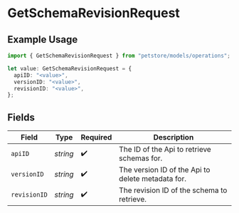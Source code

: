 # GetSchemaRevisionRequest

## Example Usage

```typescript
import { GetSchemaRevisionRequest } from "petstore/models/operations";

let value: GetSchemaRevisionRequest = {
  apiID: "<value>",
  versionID: "<value>",
  revisionID: "<value>",
};
```

## Fields

| Field                                             | Type                                              | Required                                          | Description                                       |
| ------------------------------------------------- | ------------------------------------------------- | ------------------------------------------------- | ------------------------------------------------- |
| `apiID`                                           | *string*                                          | :heavy_check_mark:                                | The ID of the Api to retrieve schemas for.        |
| `versionID`                                       | *string*                                          | :heavy_check_mark:                                | The version ID of the Api to delete metadata for. |
| `revisionID`                                      | *string*                                          | :heavy_check_mark:                                | The revision ID of the schema to retrieve.        |